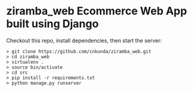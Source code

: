 # ziramba_web Ecommerce Web App built using Django

Checkout this repo, install dependencies, then start the server:

    > git clone https://github.com/cnkunda/ziramba_web.git
    > cd ziramba_web
    > virtualenv .
    > source bin/activate
    > cd src
    > pip install -r requirements.txt
    > python manage.py runserver
    
